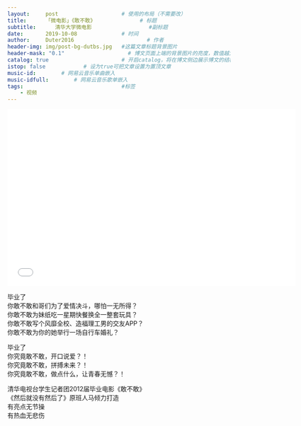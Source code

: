 ```yaml
---
layout:     post   				    # 使用的布局（不需要改）
title:      「微电影」《敢不敢》 				# 标题 
subtitle:      清华大学微电影                  #副标题
date:       2019-10-08 				# 时间
author:     Duter2016 						# 作者
header-img: img/post-bg-dutbs.jpg 	#这篇文章标题背景图片
header-mask: "0.1"                    # 博文页面上端的背景图片的亮度，数值越大越黑暗
catalog: true 						# 开启catalog，将在博文侧边展示博文的结构
istop: false            # 设为true可把文章设置为置顶文章
music-id:        # 网易云音乐单曲嵌入
music-idfull:        # 网易云音乐歌单嵌入
tags:								#标签
    - 视频
---
```


<iframe width="650" height="400" src="//player.youku.com/embed/XNDIyMzcxMzAw==" frameborder="0" allowfullscreen></iframe>

毕业了  
你敢不敢和哥们为了爱情决斗，哪怕一无所得？  
你敢不敢为妹纸吃一星期快餐换全一整套玩具？  
你敢不敢写个风靡全校、造福理工男的交友APP？  
你敢不敢为你的她举行一场自行车婚礼？  

毕业了  
你究竟敢不敢，开口说爱？！  
你究竟敢不敢，拼搏未来？！  
你究竟敢不敢，做点什么，让青春无憾？！  

清华电视台学生记者团2012届毕业电影《敢不敢》  
《然后就没有然后了》原班人马倾力打造  
有亮点无节操  
有热血无悲伤  
